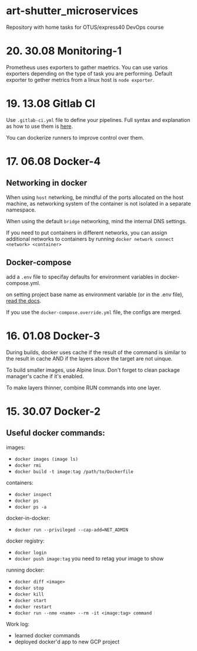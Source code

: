 # art-shutter_microservices

Repository with home tasks for OTUS/express40 DevOps course

# 20. 30.08 Monitoring-1

Prometheus uses exporters to gather maetrics. You can use varios exporters depending on the type of task you are performing. Default exporter to gether metrics from a linux host is `node exporter`.

# 19. 13.08 Gitlab CI

Use `.gitlab-ci.yml` file to define your pipelines. Full syntax and explanation as how to use them is [here](https://docs.gitlab.com/ee/ci/yaml/).

You can dockerize runners to improve control over them.

# 17. 06.08 Docker-4

## Networking in docker

When using `host` netwrking, be mindful of the ports allocated on the host machine, as networking system of the container is not isolated in a separate namespace.

When using the default `bridge` networking, mind the internal DNS settings.

If you need to put containers in different networks, you can assign additional networks to containers by running `docker network connect <network> <container>`

## Docker-compose

add a `.env` file to specifay defaults for environment variables in docker-compose.yml.

on setting project base name as environment variable (or in the .env file), [read the docs](https://docs.docker.com/compose/reference/envvars/).

If you use the `docker-compose.override.yml` file, the configs are merged.

# 16. 01.08 Docker-3

During builds, docker uses cache if the result of the command is similar to the result in cache AND if the layers above the target are not uinque.

To build smaller images, use Alpine linux. Don't forget to clean package manager's cache if it's enabled. 

To make layers thinner, combine RUN commands into one layer.

# 15. 30.07 Docker-2

## Useful docker commands:

images:
- `docker images (image ls)`
- `docker rmi`
- `docker build -t image:tag /path/to/Dockerfile`

containers:
- `docker inspect`
- `docker ps`
- `docker ps -a`

docker-in-docker:
- `docker run --privileged --cap-add=NET_ADMIN`

docker registry:
- `docker login`
- `docker push image:tag`
you need to retag your image to show

running docker:
- `docker diff <image>`
- `docker stop`
- `docker kill`
- `docker start`
- `docker restart`
- `docker run --nme <name> --rm -it <image:tag> command`

Work log:
- learned docker commands
- deployed docker'd app to new GCP project 

